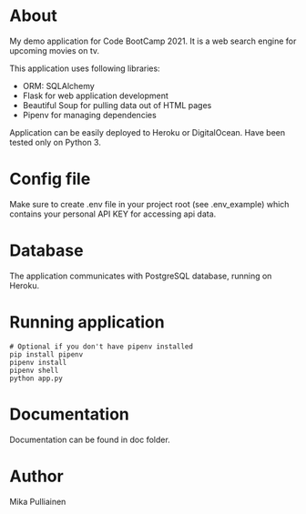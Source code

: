 # About

My demo application for Code BootCamp 2021. It is a web search engine for upcoming movies on tv.

This application uses following libraries:

- ORM: SQLAlchemy
- Flask for web application development
- Beautiful Soup for pulling data out of HTML pages
- Pipenv for managing dependencies

Application can be easily deployed to Heroku or DigitalOcean. Have been tested only on Python 3.

# Config file

Make sure to create .env file in your project root (see .env_example) which contains your personal API KEY for accessing api data.

# Database

The application communicates with PostgreSQL database, running on Heroku.

# Running application

```shell
# Optional if you don't have pipenv installed
pip install pipenv
pipenv install
pipenv shell
python app.py
```

# Documentation

Documentation can be found in doc folder.

# Author

Mika Pulliainen
